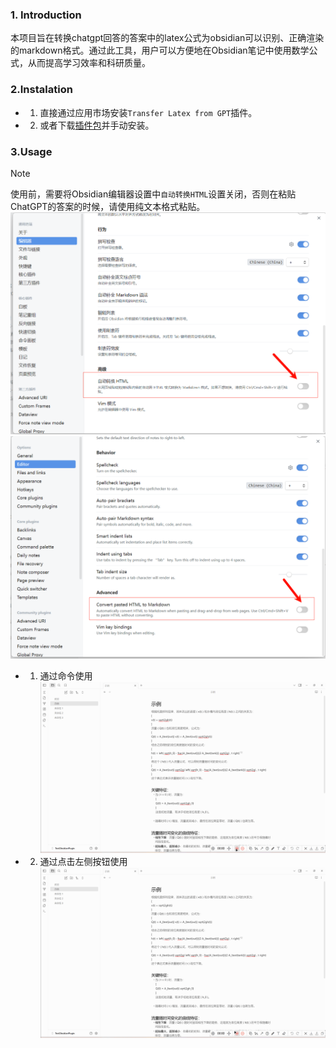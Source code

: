 ### 1. Introduction
本项目旨在转换chatgpt回答的答案中的latex公式为obsidian可以识别、正确渲染的markdown格式。通过此工具，用户可以方便地在Obsidian笔记中使用数学公式，从而提高学习效率和科研质量。
### 2.Instalation
- 1. 直接通过应用市场安装`Transfer Latex from GPT`插件。
- 2. 或者下载[插件包](https://github.com/xixia123/obsidian-transfer-latex-from-gpt)并手动安装。
### 3.Usage  
> [!NOTE]
> 使用前，需要将Obsidian编辑器设置中`自动转换HTML`设置关闭，否则在粘贴ChatGPT的答案的时候，请使用纯文本格式粘贴。
![](https://github.com/xixia123/obsidian-transfer-latex-from-gpt/blob/master/media/PixPin_2024-11-26_14-18-33.png)  
![](https://github.com/xixia123/obsidian-transfer-latex-from-gpt/blob/master/media/PixPin_2024-11-26_14-20-01.png)
- 1. 通过命令使用  
![](https://github.com/xixia123/obsidian-transfer-latex-from-gpt/blob/master/media/Command%20line.gif)
- 2. 通过点击左侧按钮使用
![](https://github.com/xixia123/obsidian-transfer-latex-from-gpt/blob/master/media/Click%20button.gif)